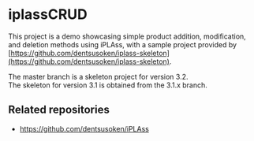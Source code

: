 # iplassCRUD

This project is a demo showcasing simple product addition, modification, and deletion methods using iPLAss, with a sample project provided by [https://github.com/dentsusoken/iplass-skeleton](https://github.com/dentsusoken/iplass-skeleton).

The master branch is a skeleton project for version 3.2.  
The skeleton for version 3.1 is obtained from the 3.1.x branch.

## Related repositories

* <https://github.com/dentsusoken/iPLAss>



